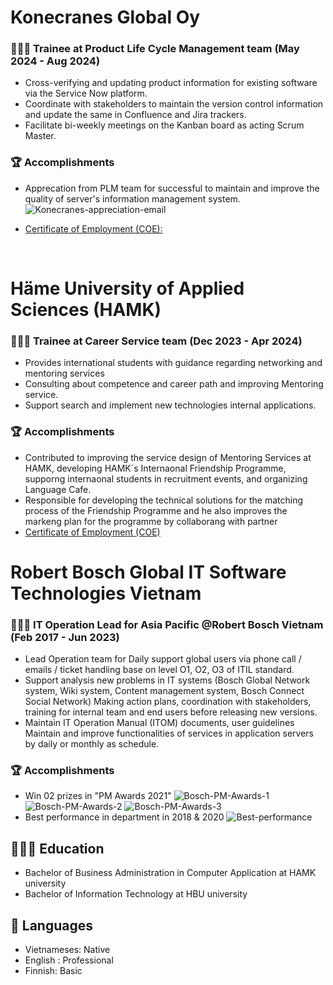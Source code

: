 # Konecranes Global Oy
### 👨🏻‍💻 Trainee at Product Life Cycle Management team (May 2024 - Aug 2024)

- Cross-verifying and updating product information for existing software via the Service Now platform.
- Coordinate with stakeholders to maintain the version control information and update the same in Confluence and Jira trackers.
- Facilitate bi-weekly meetings on the Kanban board as acting Scrum Master.

### 🏆 Accomplishments
- Apprecation from PLM team for successful to maintain and improve the quality of server's information management system.
![Konecranes-appreciation-email](https://github.com/user-attachments/assets/c47891ae-9cd8-4b86-b9d7-1a0058ebfa31)

- [Certificate of Employment (COE):](https://github.com/user-attachments/files/18468105/Employment.Certificate_Huynh.An.Duy-.signed.pdf)

<br>

# Häme University of Applied Sciences (HAMK)
### 👨🏻‍💻 Trainee at Career Service team (Dec 2023 - Apr 2024)

- Provides international students with guidance regarding networking and mentoring services
- Consulting about competence and career path and improving Mentoring service.
- Support search and implement new technologies internal applications.

### 🏆 Accomplishments
- Contributed to improving the service design of Mentoring Services at HAMK, developing HAMK´s Internaonal Friendship Programme, supporng internaonal students in recruitment events, and
organizing Language Cafe.
- Responsible for developing the technical solutions for the matching process of the Friendship Programme and he also improves the markeng plan for the programme by collaborang with partner
- [Certificate of Employment (COE)](https://github.com/user-attachments/files/18468117/Tyoharjoittelutodistus_DuyTranHuynhAn.pdf)



# Robert Bosch Global IT Software Technologies Vietnam
### 👨🏻‍💻 IT Operation Lead for Asia Pacific @Robert Bosch Vietnam (Feb 2017 - Jun 2023)

- Lead Operation team for Daily support global users via phone call / emails / ticket handling base on level O1, O2, O3 of ITIL standard.
- Support analysis new problems in IT systems (Bosch Global Network system, Wiki system, Content management system, Bosch Connect Social Network)
Making action plans, coordination with stakeholders, training for internal team and end users before releasing new versions.
- Maintain IT Operation Manual (ITOM) documents, user guidelines Maintain and improve functionalities of services in
application servers by daily or monthly as schedule.

### 🏆 Accomplishments

- Win 02 prizes in "PM Awards 2021"
  ![Bosch-PM-Awards-1](https://github.com/user-attachments/assets/821de073-abbb-4623-ae36-9f30f8e4d705)
  ![Bosch-PM-Awards-2](https://github.com/user-attachments/assets/20172195-5a5c-44d8-b7d3-066962707f73)
  ![Bosch-PM-Awards-3](https://github.com/user-attachments/assets/af9a42ec-d1ef-4200-856d-6dd6c0e746a6)
- Best performance in department in 2018 & 2020
  ![Best-performance](https://github.com/user-attachments/assets/67c2aba6-f3e1-441e-a698-e71fb255d708)


## 👩🏼‍🎓 Education

- Bachelor of Business Administration in Computer Application at HAMK university
- Bachelor of Information Technology at HBU university


## 💬 Languages

- Vietnameses: Native
- English : Professional
- Finnish: Basic
